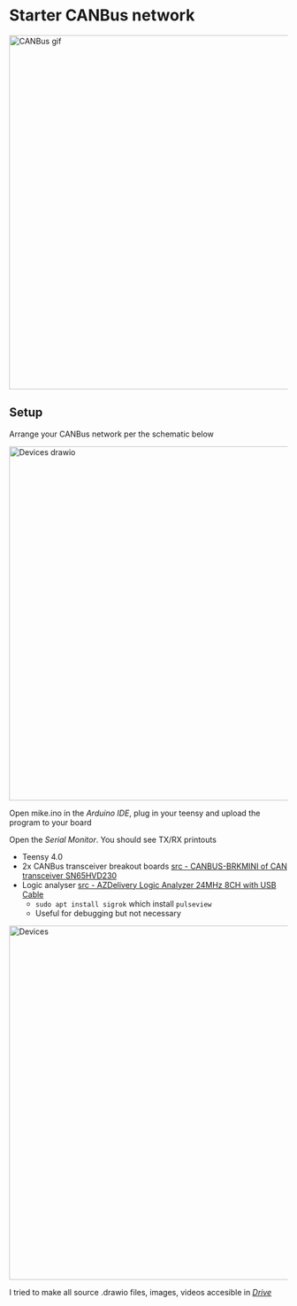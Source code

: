 # Starter CANBus network
<img src="https://user-images.githubusercontent.com/11367325/116731921-57614080-a9b8-11eb-9808-dafb58018f95.gif" alt="CANBus gif" width="640"/>

## Setup

Arrange your CANBus network per the schematic below

<img src="https://user-images.githubusercontent.com/11367325/116735135-1ec36600-a9bc-11eb-9a2d-f38ecac2b1d4.png" alt="Devices drawio" width="640"/>

Open mike.ino in the _Arduino IDE_, plug in your teensy and upload the program to your board

Open the _Serial Monitor_. You should see TX/RX printouts

* Teensy 4.0
* 2x CANBus transceiver breakout boards [src -  CANBUS-BRKMINI of CAN transceiver SN65HVD230](https://copperhilltech.com/can-bus-mini-breakout-board/)
* Logic analyser [src - AZDelivery Logic Analyzer 24MHz 8CH with USB Cable](https://www.amazon.ca/AZDelivery-%E2%AD%90%E2%AD%90%E2%AD%90%E2%AD%90%E2%AD%90-Logic-Analyzer-24MHz/dp/B07F8C1PMQ/ref=sr_1_10?dchild=1&keywords=logic+analyzer&qid=1619794302&sr=8-10)
  * `sudo apt install sigrok` which install `pulseview`
  * Useful for debugging but not necessary

<img src="https://user-images.githubusercontent.com/11367325/116730943-1b79ab80-a9b7-11eb-952c-117d68bf394b.jpg" alt="Devices" width="640"/>

I tried to make all source .drawio files, images, videos accesible in [_Drive_](https://drive.google.com/drive/folders/1yV4G9WH04ELTwpJJdDj5AyTUAZnZolfz?usp=sharing)